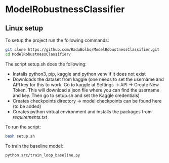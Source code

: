 # ModelRobustnessClassifier

## Linux setup

To setup the project run the following commands:

```bash
git clone https://github.com/RaduBolbo/ModelRobustnessClassifier.git
cd ModelRobustnessClassifier/
```

The script setup.sh does the following:
- Installs python3, pip, kaggle and python venv if it does not exist
- Downloads the dataset from kaggle (one needs to set the username and API key for this to work. Go to kaggle at Settings -> API -> Create New Token. This will download a json file where you can find the username and key. Then go to setup.sh and set the Kaggle credentials)
- Creates checkpoints directory -> model checkpoints can be found here (to be added)
- Creates python virtual environment and installs the packages from *requirements.txt*

To run the script:
```bash
bash setup.sh
```

To train the baseline model:
```bash
python src/train_loop_baseline.py 
```